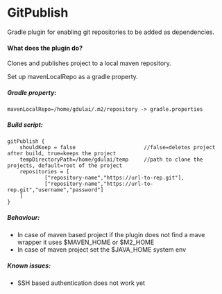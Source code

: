 # GitPublish
Gradle plugin for enabling git repositories to be added as dependencies.

#### What does the plugin do?
Clones and publishes project to a local maven repository.

Set up mavenLocalRepo as a gradle property.

##### Gradle property:
    mavenLocalRepo=/home/gdulai/.m2/repository -> gradle.properties
##### Build script:
    gitPublish {
        shouldKeep = false                      //false=deletes project after build, true=keeps the project
        tempDirectoryPath=/home/gdulai/temp     //path to clone the projects, default=root of the project
        repositories = [
                ["repository-name","https://url-to-rep.git"],
                ["repository-name","https://url-to-rep.git","username","password"]
        ]
    }
##### Behaviour:
* In case of maven based project if the plugin does not find a  mave wrapper it uses $MAVEN_HOME or $M2_HOME
* In case of maven project set the $JAVA_HOME system env

##### Known issues:
* SSH based authentication does not work yet



